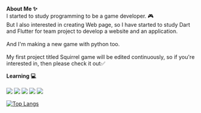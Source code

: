 <b>About Me ✨</b><br>
I started to study programming to be a game developer. 🎮 <br>
But I also interested in creating Web page, so I have started to study Dart and Flutter for team project to develop a website and an application. <br><br>
And I'm making a new game with python too. <br><br>
My first project titled Squirrel game will be edited continuously, so if you're interested in, then please check it out✅

<b>Learning 💻</b><br><br>
<img src="https://img.shields.io/badge/Python-3776AB?style=flat-square&logo=Python&logoColor=white"/>
<img src="https://img.shields.io/badge/JavaScript-F7DF1E?style=flat-square&logo=Javascript&logoColor=black"/>
<img src="https://img.shields.io/badge/C sharp-239120?style=flat-square&logo=CSharp&logoColor=white"/>
<img src="https://img.shields.io/badge/C++-00599C?style=flat-square&logo=c%2B%2B&logoColor=white"/>
<img src="https://img.shields.io/badge/dart-%230175C2.svg?style=flat-square&logo=dart&logoColor=white"/>

[![Top Langs](https://github-readme-stats.vercel.app/api/top-langs/?username=doyon33&layout=compact&count_private=true&hide=javascript,html)](https://github.com/doyon33/github-readme-stats)
